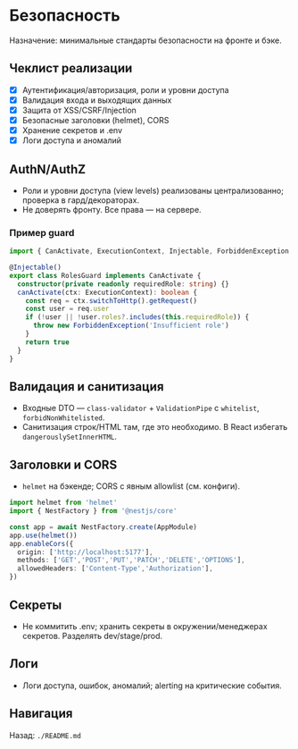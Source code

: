 # Безопасность

Назначение: минимальные стандарты безопасности на фронте и бэке.

## Чеклист реализации
- [x] Аутентификация/авторизация, роли и уровни доступа
- [x] Валидация входа и выходящих данных
- [x] Защита от XSS/CSRF/Injection
- [x] Безопасные заголовки (helmet), CORS
- [x] Хранение секретов и .env
- [x] Логи доступа и аномалий

## AuthN/AuthZ
- Роли и уровни доступа (view levels) реализованы централизованно; проверка в гард/декораторах.
- Не доверять фронту. Все права — на сервере.

### Пример guard
```ts
import { CanActivate, ExecutionContext, Injectable, ForbiddenException } from '@nestjs/common'

@Injectable()
export class RolesGuard implements CanActivate {
  constructor(private readonly requiredRole: string) {}
  canActivate(ctx: ExecutionContext): boolean {
    const req = ctx.switchToHttp().getRequest()
    const user = req.user
    if (!user || !user.roles?.includes(this.requiredRole)) {
      throw new ForbiddenException('Insufficient role')
    }
    return true
  }
}
```

## Валидация и санитизация
- Входные DTO — `class-validator` + `ValidationPipe` с `whitelist`, `forbidNonWhitelisted`.
- Санитизация строк/HTML там, где это необходимо. В React избегать `dangerouslySetInnerHTML`.

## Заголовки и CORS
- `helmet` на бэкенде; CORS с явным allowlist (см. конфиги).

```ts
import helmet from 'helmet'
import { NestFactory } from '@nestjs/core'

const app = await NestFactory.create(AppModule)
app.use(helmet())
app.enableCors({
  origin: ['http://localhost:5177'],
  methods: ['GET','POST','PUT','PATCH','DELETE','OPTIONS'],
  allowedHeaders: ['Content-Type','Authorization'],
})
```

## Секреты
- Не коммитить .env; хранить секреты в окружении/менеджерах секретов. Разделять dev/stage/prod.

## Логи
- Логи доступа, ошибок, аномалий; alerting на критические события.

## Навигация
Назад: `./README.md`